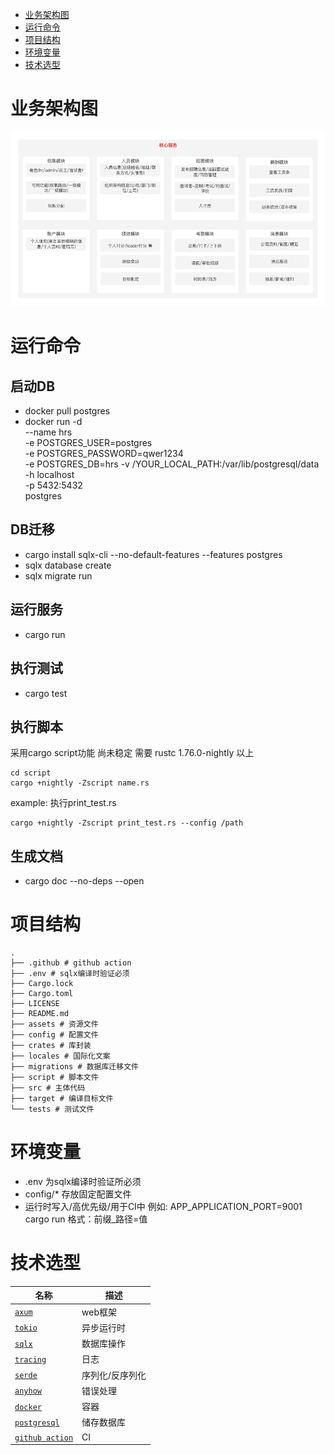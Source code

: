 - [业务架构图](#业务架构图)
- [运行命令](#运行命令)
- [项目结构](#项目结构)
- [环境变量](#环境变量)
- [技术选型](#技术选型)

# 业务架构图
<img src="https://raw.githubusercontent.com/zhangyemengren/hrs_server/main/assets/business_arch.png" alt="业务架构图">

# 运行命令

## 启动DB
- docker pull postgres
- docker run -d  
  --name hrs  
  -e POSTGRES_USER=postgres  
  -e POSTGRES_PASSWORD=qwer1234  
  -e POSTGRES_DB=hrs
  -v /YOUR_LOCAL_PATH:/var/lib/postgresql/data  
  -h localhost  
  -p 5432:5432  
  postgres  

## DB迁移
- cargo install sqlx-cli --no-default-features --features postgres
- sqlx database create
- sqlx migrate run

## 运行服务
- cargo run

## 执行测试
- cargo test

## 执行脚本
采用cargo script功能 尚未稳定 需要 rustc 1.76.0-nightly 以上
```run
cd script
cargo +nightly -Zscript name.rs
```
example: 执行print_test.rs
```run
cargo +nightly -Zscript print_test.rs --config /path
```

## 生成文档
- cargo doc --no-deps --open

# 项目结构
```text
.
├── .github # github action
├── .env # sqlx编译时验证必须
├── Cargo.lock
├── Cargo.toml
├── LICENSE
├── README.md
├── assets # 资源文件
├── config # 配置文件
├── crates # 库封装
├── locales # 国际化文案
├── migrations # 数据库迁移文件
├── script # 脚本文件
├── src # 主体代码
├── target # 编译目标文件
└── tests # 测试文件
```

# 环境变量
- .env 为sqlx编译时验证所必须
- config/* 存放固定配置文件
- 运行时写入/高优先级/用于CI中 例如:  APP_APPLICATION_PORT=9001 cargo run 格式：前缀_路径=值

# 技术选型
| 名称                | 描述       |
|-------------------|----------|
| [`axum`]          | web框架    |
| [`tokio`]         | 异步运行时    |
| [`sqlx`]          | 数据库操作    |
| [`tracing`]       | 日志       |
| [`serde`]         | 序列化/反序列化 |
| [`anyhow`]        | 错误处理     |
| [`docker`]        | 容器       |
| [`postgresql`]    | 储存数据库    |
| [`github action`] | CI       |

[`axum`]: http://crates.io/crates/axum
[`tokio`]: http://crates.io/crates/tokio
[`sqlx`]: http://crates.io/crates/sqlx
[`tracing`]: http://crates.io/crates/tracing
[`serde`]: http://crates.io/crates/serde
[`anyhow`]: http://crates.io/crates/anyhow
[`docker`]: https://www.docker.com/
[`postgresql`]: https://www.postgresql.org/
[`github action`]: https://docs.github.com/en/actions


